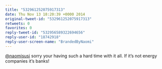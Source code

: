 ```yaml
---
title: "532961252075917313"
date: Thu Nov 13 18:20:39 +0000 2014
original-tweet-id: "532961252075917313"
retweets: 0
favorites: 0
reply-tweet-id: "532956589322694656"
reply-user-id: "18742918"
reply-user-screen-name: "BrandedByNaomi"
---
```

<a href="https://twitter.com/naomisusi">@naomisusi</a> sorry your having such a hard time with it all. If it’s not energy companies it’s banks!
